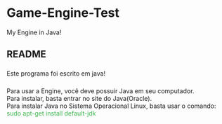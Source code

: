 # Game-Engine-Test
My Engine in Java!


## README ##
###
Este programa foi escrito em java!
###
Para usar a Engine, você deve possuir Java em seu computador.
<br/>
Para instalar, basta entrar no site do Java(Oracle).
<br/>
Para instalar Java no Sistema Operacional Linux, basta usar o comando: <span style="Color:#3eb54f">sudo apt-get install default-jdk</span>

